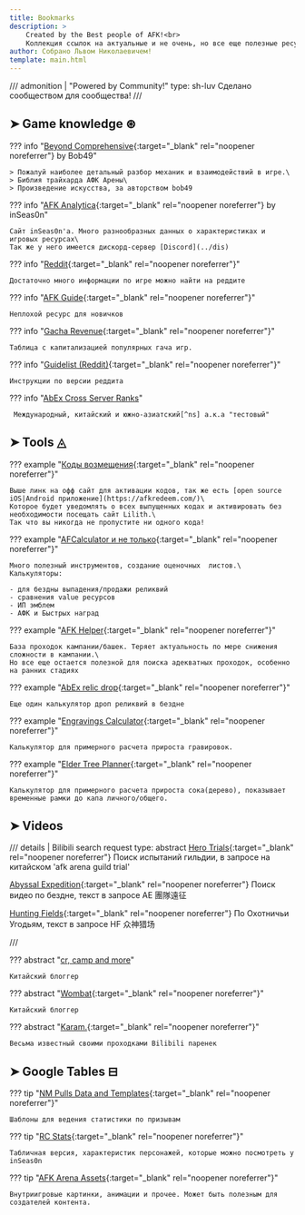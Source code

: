 ```yaml
---
title: Bookmarks
description: >
    Created by the Best people of AFK!<br>
    Коллекция ссылок на актуальные и не очень, но все еще полезные ресурсы по АФК Арене
author: Собрано Львом Николаевичем!
template: main.html
---
```


<!-- prettier-ignore -->
/// admonition | "Powered by Community!"
    type: sh-luv
Сделано сообществом для сообщества!
///

## ➤ Game knowledge ⊛

??? info "[Beyond Comprehensive](https://docs.google.com/document/d/1anFewmc_96HU6_mfVsfYniNmRPInNZY7RNMKxW3Kjnw/edit#){:target="\_blank" rel="noopener noreferrer"} by Bob49"

    > Пожалуй наиболее детальный разбор механик и взаимодействий в игре.\
    > Библия трайхарда АФК Арены\
    > Произведение искусства, за авторством bob49

??? info "[AFK Analytica](https://www.afkanalytica.com/home){:target="\_blank" rel="noopener noreferrer"} by inSeas0n"

    Сайт inSeas0n'a. Много разнообразных данных о характеристиках и игровых ресурсах\
    Так же у него имеется дискорд-сервер [Discord](../dis)

??? info "[Reddit](https://www.reddit.com/r/afkarena){:target="\_blank" rel="noopener noreferrer"}"

    Достаточно много информации по игре можно найти на реддите

??? info "[AFK Guide](https://afk.guide/){:target="\_blank" rel="noopener noreferrer"}"

    Неплохой ресурс для новичков

??? info "[Gacha Revenue](https://docs.google.com/spreadsheets/d/13plqhSBip9VNHW98IC1fGwPPY7-_qAi-nOQofdBvENA/edit#gid=1333208165){:target="\_blank" rel="noopener noreferrer"}"

    Таблица с капитализацией популярных гача игр.

??? info "[Guidelist (Reddit)](https://docs.google.com/spreadsheets/d/e/2PACX-1vT6SZiRrnf2JlvJE4pyHA4DyZVrm9dl0OFm2nNXsQIwwGmfbE6ILbmiY9Fdnb373vLdUYsmTRme4n3K/pubhtml?gid=0&single=true){:target="\_blank" rel="noopener noreferrer"}"

    Инструкции по версии реддита

??? info "[AbEx Cross Server Ranks][1a]"

     Международный, китайский и южно-азиатский[^ns] а.к.а "тестовый"

[1a]: https://rank-afk-cn.lilith.com/index.html

[^ns]: но это не точно :grin:

## ➤ Tools ◬

??? example "[Коды возмещения](https://cdkey.lilith.com/afk-global){:target="\_blank" rel="noopener noreferrer"}"

    Выше линк на офф сайт для активации кодов, так же есть [open source iOS|Android приложение](https://afkredeem.com/)\
    Которое будет уведомлять о всех выпущенных кодах и активировать без необходимости посещать сайт Lilith.\
    Так что вы никогда не пропустите ни одного кода!

??? example "[AFCalculator и не только](https://afkalc.com/){:target="\_blank" rel="noopener noreferrer"}"

    Много полезный инструментов, создание оценочных  листов.\
    Калькуляторы:

    - для бездны выпадения/продажи реликвий
    - сравнения value ресурсов
    - ИП эмблем
    - АФК и Быстрых наград

??? example "[AFK Helper](https://afkhelper.nax.is/){:target="\_blank" rel="noopener noreferrer"}"

    База проходок кампании/башек. Теряет актуальность по мере снижения сложности в кампании.\
    Но все еще остается полезной для поиска адекватных проходок, особенно на ранних стадиях

??? example "[AbEx relic drop](https://afk-abyssal.netlify.app/){:target="\_blank" rel="noopener noreferrer"}"

    Еще один калькулятор дроп реликвий в бездне

??? example "[Engravings Calculator](https://akagipanda.github.io/){:target="\_blank" rel="noopener noreferrer"}"

    Калькулятор для примерного расчета прироста гравировок.

??? example "[Elder Tree Planner](https://docs.google.com/spreadsheets/d/1AUbMoJifxG0zCs1SkKTPmLy76qIWyCwHH3gqEu4k7QU/edit#gid=2139514170){:target="\_blank" rel="noopener noreferrer"}"

    Калькулятор для примерного расчета прироста сока(дерево), показывает временные рамки до капа личного/общего.

## ➤ Videos

<!-- prettier-ignore -->
/// details | Bilibili search request
    type: abstract
[Hero Trials][1]{:target="\_blank" rel="noopener noreferrer"}
Поиск испытаний гильдии, в запросе на китайском 'afk arena guild trial'

[Abyssal Expedition][2]{:target="\_blank" rel="noopener noreferrer"}
Поиск видео по бездне, текст в запросе AE 團隊遠征

[Hunting Fields][3]{:target="\_blank" rel="noopener noreferrer"}
По Охотничьи Угодьям, текст в запросе HF 众神猎场

///

??? abstract "[cr, camp and more](https://www.youtube.com/channel/UCqXC4sY0uLHke70krnOuBmA)"

    Китайский блоггер

??? abstract "[Wombat](https://www.youtube.com/@Wombat907){:target="\_blank" rel="noopener noreferrer"}"

    Китайский блоггер

??? abstract "[Karam.](https://space.bilibili.com/5482059?from=search&seid=5629209936129208270){:target="\_blank" rel="noopener noreferrer"}"

    Весьма известный своими проходками Bilibili паренек

## ➤ Google Tables ⊟

??? tip "[NM Pulls Data and Templates](https://docs.google.com/spreadsheets/d/1B54LWQrPGhx1Jc7qG1g7ofE_Zs0Y2-Gb83Ka9wsunR8/edit#gid=1494048482){:target="\_blank" rel="noopener noreferrer"}"

    Шаблоны для ведения статистики по призывам

??? tip "[RC Stats](https://docs.google.com/spreadsheets/d/1eXx7XoDyn9RoH8NXGAMPuD8U2ii55feieT6r-bIi1MM/edit#gid=1757883554){:target="\_blank" rel="noopener noreferrer"}"

    Табличная версия, характеристик персонажей, которые можно посмотреть у inSeas0n

??? tip "[AFK Arena Assets](https://drive.google.com/drive/u/0/folders/1j7Hi-HoKdNjYJIJyq-UEGtIQSgv_tdCo){:target="\_blank" rel="noopener noreferrer"}"

    Внутриигровые картинки, анимации и прочее. Может быть полезным для создателей контента.

[1]: https://search.bilibili.com/all?keyword=%E5%89%91%E4%B8%8E%E8%BF%9C%E5%BE%81%20%E5%85%AC%E4%BC%9A%E8%AF%95%E7%82%BC&from_source=webtop_search&spm_id_from=333.788&search_source=5
[2]: https://search.bilibili.com/all?keyword=AE+%E5%9C%98%E9%9A%8A%E9%81%A0%E5%BE%81&from_source=webtop_search&spm_id_from=333.788&search_source=5
[3]: https://search.bilibili.com/all?keyword=HF+%E4%BC%97%E7%A5%9E%E7%8C%8E%E5%9C%BA&from_source=webtop_search&spm_id_from=333.788&search_source=5
